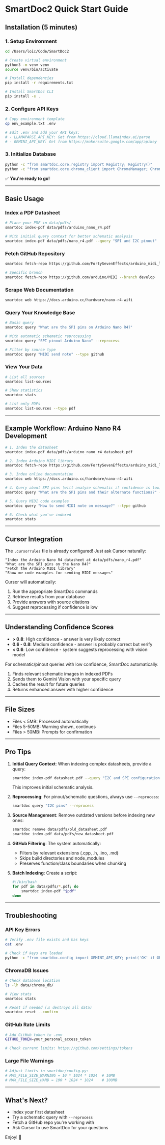 # SmartDoc2 Quick Start Guide

## Installation (5 minutes)

### 1. Setup Environment
```bash
cd /Users/loic/Code/SmartDoc2

# Create virtual environment
python3 -m venv venv
source venv/bin/activate

# Install dependencies
pip install -r requirements.txt

# Install SmartDoc CLI
pip install -e .
```

### 2. Configure API Keys
```bash
# Copy environment template
cp env_example.txt .env

# Edit .env and add your API keys:
# - LLAMAPARSE_API_KEY: Get from https://cloud.llamaindex.ai/parse
# - GEMINI_API_KEY: Get from https://makersuite.google.com/app/apikey
```

### 3. Initialize Database
```bash
python -c "from smartdoc.core.registry import Registry; Registry()"
python -c "from smartdoc.core.chroma_client import ChromaManager; ChromaManager()"
```

✅ **You're ready to go!**

---

## Basic Usage

### Index a PDF Datasheet
```bash
# Place your PDF in data/pdfs/
smartdoc index-pdf data/pdfs/arduino_nano_r4.pdf

# With initial query context for better schematic analysis
smartdoc index-pdf data/pdfs/nano_r4.pdf --query "SPI and I2C pinout"
```

### Fetch GitHub Repository
```bash
smartdoc fetch-repo https://github.com/FortySevenEffects/arduino_midi_library

# Specific branch
smartdoc fetch-repo https://github.com/arduino/MIDI --branch develop
```

### Scrape Web Documentation
```bash
smartdoc web https://docs.arduino.cc/hardware/nano-r4-wifi
```

### Query Your Knowledge Base
```bash
# Basic query
smartdoc query "What are the SPI pins on Arduino Nano R4?"

# With automatic schematic reprocessing
smartdoc query "SPI pinout Arduino Nano" --reprocess

# Filter by source type
smartdoc query "MIDI send note" --type github
```

### View Your Data
```bash
# List all sources
smartdoc list-sources

# Show statistics
smartdoc stats

# List only PDFs
smartdoc list-sources --type pdf
```

---

## Example Workflow: Arduino Nano R4 Development

```bash
# 1. Index the datasheet
smartdoc index-pdf data/pdfs/arduino_nano_r4_datasheet.pdf

# 2. Index Arduino MIDI library
smartdoc fetch-repo https://github.com/FortySevenEffects/arduino_midi_library

# 3. Index online documentation
smartdoc web https://docs.arduino.cc/hardware/nano-r4-wifi

# 4. Query about SPI pins (will analyze schematic if confidence is low)
smartdoc query "What are the SPI pins and their alternate functions?" --reprocess

# 5. Query MIDI code examples
smartdoc query "How to send MIDI note on message?" --type github

# 6. Check what you've indexed
smartdoc stats
```

---

## Cursor Integration

The `.cursorrules` file is already configured! Just ask Cursor naturally:

```
"Index the Arduino Nano R4 datasheet at data/pdfs/nano_r4.pdf"
"What are the SPI pins on the Nano R4?"
"Fetch the Arduino MIDI library"
"Show me code examples for sending MIDI messages"
```

Cursor will automatically:
1. Run the appropriate SmartDoc commands
2. Retrieve results from your database
3. Provide answers with source citations
4. Suggest reprocessing if confidence is low

---

## Understanding Confidence Scores

- **> 0.8**: High confidence - answer is very likely correct
- **0.6 - 0.8**: Medium confidence - answer is probably correct but verify
- **< 0.6**: Low confidence - system suggests reprocessing with vision model

For schematic/pinout queries with low confidence, SmartDoc automatically:
1. Finds relevant schematic images in indexed PDFs
2. Sends them to Gemini Vision with your specific query
3. Caches the result for future queries
4. Returns enhanced answer with higher confidence

---

## File Sizes

- Files < 5MB: Processed automatically
- Files 5-50MB: Warning shown, continues
- Files > 50MB: Prompts for confirmation

---

## Pro Tips

1. **Initial Query Context**: When indexing complex datasheets, provide a query:
   ```bash
   smartdoc index-pdf datasheet.pdf --query "I2C and SPI configuration"
   ```
   This improves initial schematic analysis.

2. **Reprocessing**: For pinout/schematic questions, always use `--reprocess`:
   ```bash
   smartdoc query "I2C pins" --reprocess
   ```

3. **Source Management**: Remove outdated versions before indexing new ones:
   ```bash
   smartdoc remove data/pdfs/old_datasheet.pdf
   smartdoc index-pdf data/pdfs/new_datasheet.pdf
   ```

4. **GitHub Filtering**: The system automatically:
   - Filters by relevant extensions (.cpp, .h, .ino, .md)
   - Skips build directories and node_modules
   - Preserves function/class boundaries when chunking

5. **Batch Indexing**: Create a script:
   ```bash
   #!/bin/bash
   for pdf in data/pdfs/*.pdf; do
       smartdoc index-pdf "$pdf"
   done
   ```

---

## Troubleshooting

### API Key Errors
```bash
# Verify .env file exists and has keys
cat .env

# Check if keys are loaded
python -c "from smartdoc.config import GEMINI_API_KEY; print('OK' if GEMINI_API_KEY else 'Missing')"
```

### ChromaDB Issues
```bash
# Check database location
ls -lh data/chroma_db/

# View stats
smartdoc stats

# Reset if needed (⚠️ destroys all data)
smartdoc reset --confirm
```

### GitHub Rate Limits
```bash
# Add GitHub token to .env
GITHUB_TOKEN=your_personal_access_token

# Check current limits: https://github.com/settings/tokens
```

### Large File Warnings
```bash
# Adjust limits in smartdoc/config.py:
# MAX_FILE_SIZE_WARNING = 10 * 1024 * 1024  # 10MB
# MAX_FILE_SIZE_HARD = 100 * 1024 * 1024    # 100MB
```

---

## What's Next?

- Index your first datasheet
- Try a schematic query with `--reprocess`
- Fetch a GitHub repo you're working with
- Ask Cursor to use SmartDoc for your questions

Enjoy! 🚀


